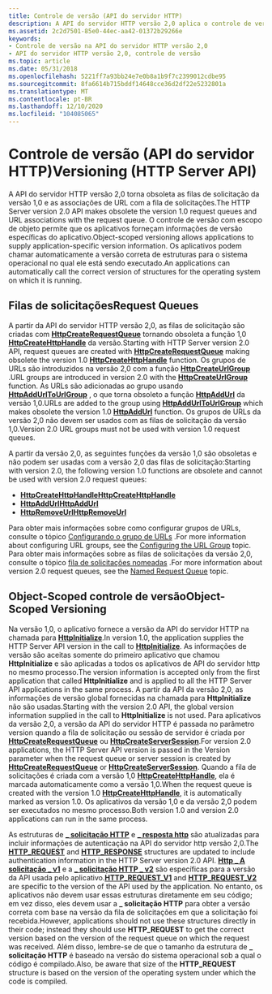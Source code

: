 ```yaml
---
title: Controle de versão (API do servidor HTTP)
description: A API do servidor HTTP versão 2,0 aplica o controle de versão com escopo de objeto para determinar a versão da API.
ms.assetid: 2c2d7501-85e0-44ec-aa42-01372b29266e
keywords:
- Controle de versão na API do servidor HTTP versão 2,0
- API do servidor HTTP versão 2,0, controle de versão
ms.topic: article
ms.date: 05/31/2018
ms.openlocfilehash: 5221ff7a93bb24e7e0b8a1b9f7c2399012cdbe95
ms.sourcegitcommit: 8fa6614b715bddf14648cce36d2df22e5232801a
ms.translationtype: MT
ms.contentlocale: pt-BR
ms.lasthandoff: 12/10/2020
ms.locfileid: "104085065"
---
```

# <a name="versioning-http-server-api"></a><span data-ttu-id="39997-105">Controle de versão (API do servidor HTTP)</span><span class="sxs-lookup"><span data-stu-id="39997-105">Versioning (HTTP Server API)</span></span>

<span data-ttu-id="39997-106">A API do servidor HTTP versão 2,0 torna obsoleta as filas de solicitação da versão 1,0 e as associações de URL com a fila de solicitações.</span><span class="sxs-lookup"><span data-stu-id="39997-106">The HTTP Server version 2.0 API makes obsolete the version 1.0 request queues and URL associations with the request queue.</span></span> <span data-ttu-id="39997-107">O controle de versão com escopo de objeto permite que os aplicativos forneçam informações de versão específicas do aplicativo.</span><span class="sxs-lookup"><span data-stu-id="39997-107">Object-scoped versioning allows applications to supply application-specific version information.</span></span> <span data-ttu-id="39997-108">Os aplicativos podem chamar automaticamente a versão correta de estruturas para o sistema operacional no qual ele está sendo executado.</span><span class="sxs-lookup"><span data-stu-id="39997-108">An applications can automatically call the correct version of structures for the operating system on which it is running.</span></span>

## <a name="request-queues"></a><span data-ttu-id="39997-109">Filas de solicitações</span><span class="sxs-lookup"><span data-stu-id="39997-109">Request Queues</span></span>

<span data-ttu-id="39997-110">A partir da API do servidor HTTP versão 2,0, as filas de solicitação são criadas com [**HttpCreateRequestQueue**](/windows/desktop/api/Http/nf-http-httpcreaterequestqueue) tornando obsoleta a função 1,0 [**HttpCreateHttpHandle**](/windows/desktop/api/Http/nf-http-httpcreatehttphandle) da versão.</span><span class="sxs-lookup"><span data-stu-id="39997-110">Starting with HTTP Server version 2.0 API, request queues are created with [**HttpCreateRequestQueue**](/windows/desktop/api/Http/nf-http-httpcreaterequestqueue) making obsolete the version 1.0 [**HttpCreateHttpHandle**](/windows/desktop/api/Http/nf-http-httpcreatehttphandle) function.</span></span> <span data-ttu-id="39997-111">Os grupos de URLs são introduzidos na versão 2,0 com a função [**HttpCreateUrlGroup**](/windows/desktop/api/Http/nf-http-httpcreateurlgroup) .</span><span class="sxs-lookup"><span data-stu-id="39997-111">URL groups are introduced in version 2.0 with the [**HttpCreateUrlGroup**](/windows/desktop/api/Http/nf-http-httpcreateurlgroup) function.</span></span> <span data-ttu-id="39997-112">As URLs são adicionadas ao grupo usando [**HttpAddUrlToUrlGroup**](/windows/desktop/api/Http/nf-http-httpaddurltourlgroup) , o que torna obsoleto a função [**HttpAddUrl**](/windows/desktop/api/Http/nf-http-httpaddurl) da versão 1,0.</span><span class="sxs-lookup"><span data-stu-id="39997-112">URLs are added to the group using [**HttpAddUrlToUrlGroup**](/windows/desktop/api/Http/nf-http-httpaddurltourlgroup) which makes obsolete the version 1.0 [**HttpAddUrl**](/windows/desktop/api/Http/nf-http-httpaddurl) function.</span></span> <span data-ttu-id="39997-113">Os grupos de URLs da versão 2,0 não devem ser usados com as filas de solicitação da versão 1,0.</span><span class="sxs-lookup"><span data-stu-id="39997-113">Version 2.0 URL groups must not be used with version 1.0 request queues.</span></span>

<span data-ttu-id="39997-114">A partir da versão 2,0, as seguintes funções da versão 1,0 são obsoletas e não podem ser usadas com a versão 2,0 das filas de solicitação:</span><span class="sxs-lookup"><span data-stu-id="39997-114">Starting with version 2.0, the following version 1.0 functions are obsolete and cannot be used with version 2.0 request queues:</span></span>

-   [<span data-ttu-id="39997-115">**HttpCreateHttpHandle**</span><span class="sxs-lookup"><span data-stu-id="39997-115">**HttpCreateHttpHandle**</span></span>](/windows/desktop/api/Http/nf-http-httpcreatehttphandle)
-   [<span data-ttu-id="39997-116">**HttpAddUrl**</span><span class="sxs-lookup"><span data-stu-id="39997-116">**HttpAddUrl**</span></span>](/windows/desktop/api/Http/nf-http-httpaddurl)
-   [<span data-ttu-id="39997-117">**HttpRemoveUrl**</span><span class="sxs-lookup"><span data-stu-id="39997-117">**HttpRemoveUrl**</span></span>](/windows/desktop/api/Http/nf-http-httpremoveurl)

<span data-ttu-id="39997-118">Para obter mais informações sobre como configurar grupos de URLs, consulte o tópico [Configurando o grupo de URLs](configuring-the-url-group.md) .</span><span class="sxs-lookup"><span data-stu-id="39997-118">For more information about configuring URL groups, see the [Configuring the URL Group](configuring-the-url-group.md) topic.</span></span> <span data-ttu-id="39997-119">Para obter mais informações sobre as filas de solicitações da versão 2,0, consulte o tópico [fila de solicitações nomeadas](named-request-queue.md) .</span><span class="sxs-lookup"><span data-stu-id="39997-119">For more information about version 2.0 request queues, see the [Named Request Queue](named-request-queue.md) topic.</span></span>

## <a name="object-scoped-versioning"></a><span data-ttu-id="39997-120">Object-Scoped controle de versão</span><span class="sxs-lookup"><span data-stu-id="39997-120">Object-Scoped Versioning</span></span>

<span data-ttu-id="39997-121">Na versão 1,0, o aplicativo fornece a versão da API do servidor HTTP na chamada para [**HttpInitialize**](/windows/desktop/api/Http/nf-http-httpinitialize).</span><span class="sxs-lookup"><span data-stu-id="39997-121">In version 1.0, the application supplies the HTTP Server API version in the call to [**HttpInitialize**](/windows/desktop/api/Http/nf-http-httpinitialize).</span></span> <span data-ttu-id="39997-122">As informações de versão são aceitas somente do primeiro aplicativo que chamou **HttpInitialize** e são aplicadas a todos os aplicativos de API do servidor http no mesmo processo.</span><span class="sxs-lookup"><span data-stu-id="39997-122">The version information is accepted only from the first application that called **HttpInitialize** and is applied to all the HTTP Server API applications in the same process.</span></span> <span data-ttu-id="39997-123">A partir da API da versão 2,0, as informações de versão global fornecidas na chamada para **HttpInitialize** não são usadas.</span><span class="sxs-lookup"><span data-stu-id="39997-123">Starting with the version 2.0 API, the global version information supplied in the call to **HttpInitialize** is not used.</span></span> <span data-ttu-id="39997-124">Para aplicativos da versão 2,0, a versão da API do servidor HTTP é passada no parâmetro version quando a fila de solicitação ou sessão de servidor é criada por [**HttpCreateRequestQueue**](/windows/desktop/api/Http/nf-http-httpcreaterequestqueue) ou [**HttpCreateServerSession**](/windows/desktop/api/Http/nf-http-httpcreateserversession).</span><span class="sxs-lookup"><span data-stu-id="39997-124">For version 2.0 applications, the HTTP Server API version is passed in the Version parameter when the request queue or server session is created by [**HttpCreateRequestQueue**](/windows/desktop/api/Http/nf-http-httpcreaterequestqueue) or [**HttpCreateServerSession**](/windows/desktop/api/Http/nf-http-httpcreateserversession).</span></span> <span data-ttu-id="39997-125">Quando a fila de solicitações é criada com a versão 1,0 [**HttpCreateHttpHandle**](/windows/desktop/api/Http/nf-http-httpcreatehttphandle), ela é marcada automaticamente como a versão 1,0.</span><span class="sxs-lookup"><span data-stu-id="39997-125">When the request queue is created with the version 1.0 [**HttpCreateHttpHandle**](/windows/desktop/api/Http/nf-http-httpcreatehttphandle), it is automatically marked as version 1.0.</span></span> <span data-ttu-id="39997-126">Os aplicativos da versão 1,0 e da versão 2,0 podem ser executados no mesmo processo.</span><span class="sxs-lookup"><span data-stu-id="39997-126">Both version 1.0 and version 2.0 applications can run in the same process.</span></span>

<span data-ttu-id="39997-127">As estruturas de [**\_ solicitação HTTP**](/previous-versions/windows/desktop/legacy/aa364545(v=vs.85)) e [**\_ resposta http**](http-response.md) são atualizadas para incluir informações de autenticação na API do servidor http versão 2,0.</span><span class="sxs-lookup"><span data-stu-id="39997-127">The [**HTTP\_REQUEST**](/previous-versions/windows/desktop/legacy/aa364545(v=vs.85)) and [**HTTP\_RESPONSE**](http-response.md) structures are updated to include authentication information in the HTTP Server version 2.0 API.</span></span> <span data-ttu-id="39997-128">[**Http \_ A solicitação \_ v1**](/windows/desktop/api/Http/ns-http-http_request_v1) e a [**\_ solicitação HTTP \_ v2**](/windows/desktop/api/Http/ns-http-http_request_v2) são específicas para a versão da API usada pelo aplicativo.</span><span class="sxs-lookup"><span data-stu-id="39997-128">[**HTTP\_REQUEST\_V1**](/windows/desktop/api/Http/ns-http-http_request_v1) and [**HTTP\_REQUEST\_V2**](/windows/desktop/api/Http/ns-http-http_request_v2) are specific to the version of the API used by the application.</span></span> <span data-ttu-id="39997-129">No entanto, os aplicativos não devem usar essas estruturas diretamente em seu código; em vez disso, eles devem usar a **\_ solicitação HTTP** para obter a versão correta com base na versão da fila de solicitações em que a solicitação foi recebida.</span><span class="sxs-lookup"><span data-stu-id="39997-129">However, applications should not use these structures directly in their code; instead they should use **HTTP\_REQUEST** to get the correct version based on the version of the request queue on which the request was received.</span></span> <span data-ttu-id="39997-130">Além disso, lembre-se de que o tamanho da estrutura de **\_ solicitação HTTP** é baseado na versão do sistema operacional sob a qual o código é compilado.</span><span class="sxs-lookup"><span data-stu-id="39997-130">Also, be aware that size of the **HTTP\_REQUEST** structure is based on the version of the operating system under which the code is compiled.</span></span>

 

 
